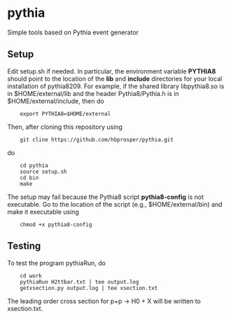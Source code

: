 # pythia
Simple tools based on Pythia event generator

## Setup
Edit setup.sh if needed. In particular, the environment variable **PYTHIA8** should point 
to the location of the **lib** and **include** directories for your local installation of pythia8209. 
For example, if the shared library libpythia8.so is in $HOME/external/lib and the header
Pythia8/Pythia.h is in $HOME/external/include, then do

```
	export PYTHIA8=$HOME/external
```
Then, after cloning this repository using
```
	git cline https://github.com/hbprosper/pythia.git
```
do
```
	cd pythia
	source setup.sh
	cd bin
	make
```
The setup may fail because the Pythia8 script **pythia8-config** is not
	executable.  Go to the location of the script (e.g.,
	$HOME/external/bin) and make it executable using
```
	chmod +x pythia8-config
```


## Testing
To test the program pythiaRun, do
```
	cd work
	pythiaRun H2ttbar.txt | tee output.log
	getxsection.py output.log | tee xsection.txt
```
The leading order cross section for p+p -> H0 + X will be written to xsection.txt.
